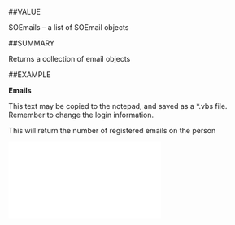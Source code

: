 
##VALUE

SOEmails – a list of SOEmail objects


##SUMMARY

Returns a collection of email objects


##EXAMPLE

**Emails**


This text may be copied to the notepad, and saved as a *.vbs file. Remember to change the login information.


This will return the number of registered emails on the person


![](..\..\Examples\vbs\SOPerson.Emails.vbs.txt)

